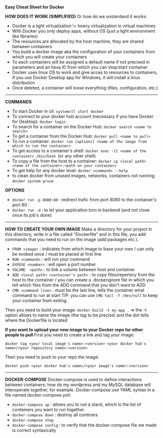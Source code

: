 **Easy Cheat Sheet for Docker**

**HOW DOES IT WORK (SIMPLIFIED)**
Or how do we unsterdand it works:
- Docker is a light virtualization != heavy virtualization in virtual machines
- With Docker you only deploy apps, without OS (just a light environment like libraries)
- The resources are allocated by the host machine, they are shared between containers
- You build a docker image aka the configuration of your containers from which you will create your containers
- To each containers will be assigned a default name if not precised in parameters and an hexa ID from which you can stop/start container
- Docker uses linux OS to work and give acces to resources to containers, if you use Docker Desktop app for Windows, it will install a linux distribution
- Once deleted, a container will loose everything (files, configuration, etc.)
 
 --- 
 
**COMMANDS**
- To start Docker in cli: ```systemctl start docker   ```
- To connect to your docker hub account (necessary if you have Docker for Desktop): ```docker login```
- To search for a container on the Docker Hub: ```docker search <name to search>```
- To get a container from the Docker Hub: ```docker pull <name to pull>```
- To run a container: ```docker run [options] <name of the image from which to run the container>```
- To get access to a container's shell: ```docker exec -it <name of the container> /bin/bash ```(or any other shell)
- To copy a file from the host to a container: ```docker cp <local path> <name of the container>:<path on your container>```
- To get help for any docker level: ```docker <command> --help```
- to clean docker from unused images, networks, containers not running:  ```docker system prune```


**OPTIONS**
- ```docker run -p 8080:80```   : redirect trafic from port 8080 to the container's port 80  <external>:<internal>
- ```docker run -d``` : to let your application turn in backend (and not close once its job's done)

---

**HOW TO CREATE YOUR OWN IMAGE**
Make a directory for your project
In this directory, write in a file called "Dockerfile" and in this file, you add commands that you need to run on the image (add packages etc.).

- ```FROM <image>```  : indicates from which image to base your own  / can only be evoked once / must be placed at first line
- ```RUN <command>``` : will run your command 
- ```EXPOSE <number>```  : will open a port number
- ```VOLUME  <path>```  : to link a volume between host and container
- ```ADD <local path> <container's path>```  : to copy files/repertory from the host to the container / you can create a .dockerignore file in which you tell which files from the ADD command that you don't want to ADD
- ```CMD <command line>``` : must be the last line, tells the container what command to run at start
TIP: you can use ```CMD tail -f /dev/null``` to keep your container from exiting.

Then you need to build your image:
```docker build -t my-app .```      => the -t option allows to name the image (the tag to be precise) and the dot tells where the Dockerfile is located

**If you want to upload your new image to your Docker repo for other people to pull**
First you need to create a link and tag your image:
```
docker tag <your local image's name>:<version> <your docker hub's name>/<your repository name>:<version>
```
Then you need to push to your repo the image:
```
docker push <your docker hub's name>/<your image's name>:<version>
```


---

**DOCKER-COMPOSE**
Docker-compose is used to define interactions between containers; how do my wordpress and my MySQL database will interoperate together, for example.
Docker-compose use YAML syntax in a file named docker-compose.yml:
- ```docker-compose up``` : allows you to run a stack, which is the list of containers you want to run together.
- ```docker-compose down``` : destroy all continers
- ```docker-compose stop```
- ```docker-compose config```  : to verify that the docker-compose file we made is correct syntaxically 
